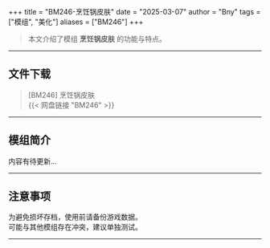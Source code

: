 +++
title = "BM246-烹饪锅皮肤"
date = "2025-03-07"
author = "Bny"
tags = ["模组", "美化"]
aliases = ["BM246"]
+++

> 本文介绍了模组 **烹饪锅皮肤** 的功能与特点。

---

## 文件下载

> [BM246] 烹饪锅皮肤  
{{< 网盘链接 "BM246" >}}  

---

## 模组简介

>  
内容有待更新...  

---

## 注意事项

>  
为避免损坏存档，使用前请备份游戏数据。  
可能与其他模组存在冲突，建议单独测试。  

---

